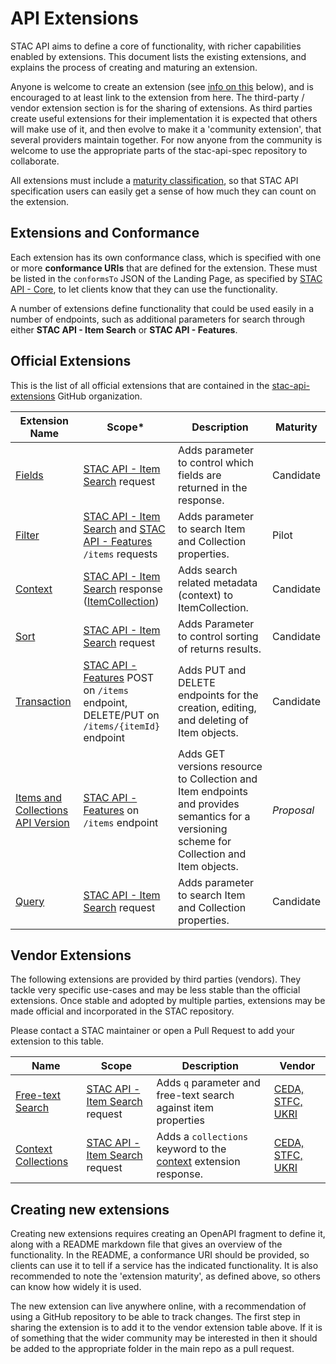 # API Extensions

STAC API aims to define a core of functionality, with richer capabilities enabled by extensions. This document
lists the existing extensions, and explains the process of creating and maturing an extension. 

Anyone is welcome to create an extension (see [info on this](#creating-new-extensions) below), and is encouraged to at least 
link to the extension from here.
The third-party / vendor extension section is for the sharing of extensions. As third parties create useful extensions for their implementation
it is expected that others will make use of it, and then evolve to make it a 'community extension', that several providers maintain together.
For now anyone from the community is welcome to use the appropriate parts of the stac-api-spec repository to collaborate.

All extensions must include a [maturity classification](README.md#maturity-classification), so that STAC API
specification users can easily get a sense of how much they can count on the extension. 

## Extensions and Conformance

Each extension has its own conformance class, which is specified with one or more **conformance URIs**
that are defined for the extension. These must be listed in the `conformsTo` JSON of the Landing Page,
as specified by [STAC API - Core](core/), to let clients know that they can use the functionality. 

A number of extensions define functionality that could be used easily in a number of endpoints, such
as additional parameters for search through either **STAC API - Item Search** or **STAC API - Features**.

## Official Extensions

This is the list of all official extensions that are contained in the 
[stac-api-extensions](https://github.com/stac-api-extensions) GitHub organization.

| Extension Name                                                                                          | Scope*                                                                                                     | Description                                                                                                                                 | Maturity   |
| ------------------------------------------------------------------------------------------------------- | ---------------------------------------------------------------------------------------------------------- | ------------------------------------------------------------------------------------------------------------------------------------------- | ---------- |
| [Fields](https://github.com/stac-api-extensions/fields/blob/main/README.md)                             | [STAC API - Item Search](item-search/) request                                                             | Adds parameter to control which fields are returned in the response.                                                                        | Candidate  |
| [Filter](https://github.com/stac-api-extensions/filter/blob/main/README.md)                             | [STAC API - Item Search](item-search/) and [STAC API - Features](ogcapi-features) `/items` requests        | Adds parameter to search Item and Collection properties.                                                                                    | Pilot      |
| [Context](https://github.com/stac-api-extensions/context/blob/main/README.md)                           | [STAC API - Item Search](item-search/) response ([ItemCollection](fragments/itemcollection/README.md))     | Adds search related metadata (context) to ItemCollection.                                                                                   | Candidate  |
| [Sort](https://github.com/stac-api-extensions/sort/blob/main/README.md)                                 | [STAC API - Item Search](item-search/) request                                                             | Adds Parameter to control sorting of returns results.                                                                                       | Candidate  |
| [Transaction](https://github.com/stac-api-extensions/transaction/blob/main/README.md)                   | [STAC API - Features](ogcapi-features) POST on `/items` endpoint, DELETE/PUT on `/items/{itemId}` endpoint | Adds PUT and DELETE endpoints for the creation, editing, and deleting of Item objects.                                                      | Candidate  |
| [Items and Collections API Version](https://github.com/stac-api-extensions/version/blob/main/README.md) | [STAC API - Features](ogcapi-features) on `/items` endpoint                                                | Adds GET versions resource to Collection and Item endpoints and provides semantics for a versioning scheme for Collection and Item objects. | *Proposal* |
| [Query](https://github.com/stac-api-extensions/query/blob/main/README.md)                               | [STAC API - Item Search](item-search/) request                                                             | Adds parameter to search Item and Collection properties.                                                                                    | Candidate  |

## Vendor Extensions

The following extensions are provided by third parties (vendors). They tackle very specific
use-cases and may be less stable than the official extensions. Once stable and adopted by multiple
parties, extensions may be made official and incorporated in the STAC repository.

Please contact a STAC maintainer or open a Pull Request to add your extension to this table.

| Name                                                                       | Scope                                          | Description                                                                                                                                  | Vendor                                         |
| -------------------------------------------------------------------------- | ---------------------------------------------- | -------------------------------------------------------------------------------------------------------------------------------------------- | ---------------------------------------------- |
| [Free-text Search](https://github.com/cedadev/stac-freetext-search)        | [STAC API - Item Search](item-search/) request | Adds `q` parameter and free-text search against item properties                                                                              | [CEDA, STFC, UKRI](https://github.com/cedadev) |
| [Context Collections](https://github.com/cedadev/stac-context-collections) | [STAC API - Item Search](item-search/) request | Adds a `collections` keyword to the [context](https://github.com/radiantearth/stac-api-spec/tree/main/fragments/context) extension response. | [CEDA, STFC, UKRI](https://github.com/cedadev) |

## Creating new extensions

Creating new extensions requires creating an OpenAPI fragment to define it, along with a README markdown file that gives 
an overview of the functionality. In the README, a conformance URI should be provided, so clients can use it to tell if
a service has the indicated functionality. It is also recommended to note the 'extension maturity', as defined above,
so others can know how widely it is used.

The new extension can live anywhere online, with a recommendation of using a GitHub repository to be able to track changes. 
The first step in sharing the extension is to add it to the vendor extension table above. If it is of something
that the wider community may be interested in then it should be added to the appropriate folder in the main repo as a pull 
request. 
